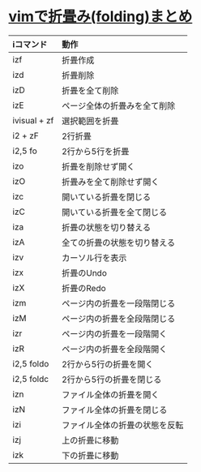 # [vimで折畳み(folding)まとめ](https://qiita.com/ysuzuki19/items/23a998d3636684ec1ca1)

|iコマンド|動作|
|:--|:--|
|izf|折畳作成|
|izd|折畳削除|
|izD|折畳を全て削除|
|izE|ページ全体の折畳みを全て削除|
|ivisual + zf|選択範囲を折畳|
|i2 + zF|2行折畳|
|i2,5 fo|2行から5行を折畳|
|izo|折畳を削除せず開く|
|izO|折畳みを全て削除せず開く|
|izc|開いている折畳を閉じる|
|izC|開いている折畳を全て閉じる|
|iza|折畳の状態を切り替える|
|izA|全ての折畳の状態を切り替える|
|izv|カーソル行を表示|
|izx|折畳のUndo|
|izX|折畳のRedo|
|izm|ページ内の折畳を一段階閉じる|
|izM|ページ内の折畳を全段階閉じる|
|izr|ページ内の折畳を一段階開く|
|izR|ページ内の折畳を全段階開く|
|i2,5 foldo|2行から5行の折畳を開く|
|i2,5 foldc|2行から5行の折畳を閉じる|
|izn|ファイル全体の折畳を開く|
|izN|ファイル全体の折畳を閉じる|
|izi|ファイル全体の折畳の状態を反転|
|izj|上の折畳に移動|
|izk|下の折畳に移動|
